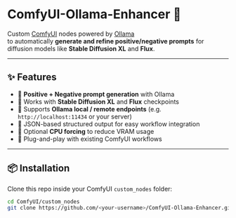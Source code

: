 # ComfyUI-Ollama-Enhancer 🚀

Custom [ComfyUI](https://github.com/comfyanonymous/ComfyUI) nodes powered by [Ollama](https://ollama.ai)  
to automatically **generate and refine positive/negative prompts** for diffusion models like **Stable Diffusion XL** and **Flux**.

---

## ✨ Features

- 🔹 **Positive + Negative prompt generation** with Ollama  
- 🔹 Works with **Stable Diffusion XL** and **Flux** checkpoints  
- 🔹 Supports **Ollama local / remote endpoints** (e.g. `http://localhost:11434` or your server)  
- 🔹 JSON-based structured output for easy workflow integration  
- 🔹 Optional **CPU forcing** to reduce VRAM usage  
- 🔹 Plug-and-play with existing ComfyUI workflows  

---

## 📦 Installation

Clone this repo inside your ComfyUI `custom_nodes` folder:

```bash
cd ComfyUI/custom_nodes
git clone https://github.com/<your-username>/ComfyUI-Ollama-Enhancer.git